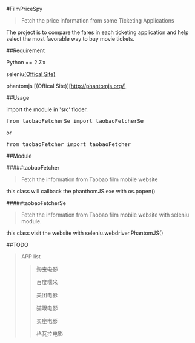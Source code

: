 #FilmPriceSpy

>   Fetch the price information from some Ticketing Applications

The project is to compare the fares in each ticketing application and  help select the most favorable way to buy movie tickets.

##Requirement

Python == 2.7.x

seleniu[(Offical Site)](http://docs.seleniumhq.org/)

phantomjs [(Offical Site)][http://phantomjs.org/]

##Usage

import the module in 'src' floder.

<pre>from taobaoFetcherSe import taobaoFetcherSe</pre>

or

<pre>from taobaoFetcher import taobaoFetcher</pre>

##Module

#####taobaoFetcher

>   Fetch the information from Taobao film mobile website

this class will callback the phanthomJS.exe with os.popen()

#####taobaoFetcherSe

>   Fetch the information from Taobao film mobile website with seleniu module.

this class visit the website with seleniu.webdriver.PhantomJS()

##TODO

>   APP list
>
>   >   ~~淘宝电影~~
>   >
>   >   百度糯米
>   >
>   >   美团电影
>   >
>   >   猫眼电影
>   >
>   >   卖座电影
>   >
>   >   格瓦拉电影